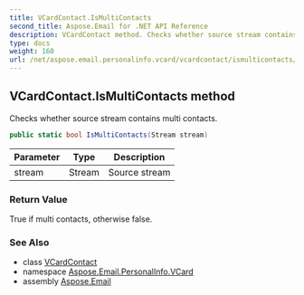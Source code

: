 ```yaml
---
title: VCardContact.IsMultiContacts
second_title: Aspose.Email for .NET API Reference
description: VCardContact method. Checks whether source stream contains multi contacts
type: docs
weight: 160
url: /net/aspose.email.personalinfo.vcard/vcardcontact/ismulticontacts/
---
```

## VCardContact.IsMultiContacts method

Checks whether source stream contains multi contacts.

```csharp
public static bool IsMultiContacts(Stream stream)
```

| Parameter | Type | Description |
| --- | --- | --- |
| stream | Stream | Source stream |

### Return Value

True if multi contacts, otherwise false.

### See Also

* class [VCardContact](../)
* namespace [Aspose.Email.PersonalInfo.VCard](../../vcardcontact/)
* assembly [Aspose.Email](../../../)


